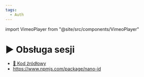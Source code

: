 ```yaml
---
tags:
  - Auth
---
```


import VimeoPlayer from "@site/src/components/VimeoPlayer"

# ▶️ Obsługa sesji

<VimeoPlayer videoId="763163896" />

- [💾 Kod źródłowy](https://github.com/codisity/simple-auth/tree/2819c6f7cf327a95b2d9f468362ad7b1dbf4561f)
- https://www.npmjs.com/package/nano-id
